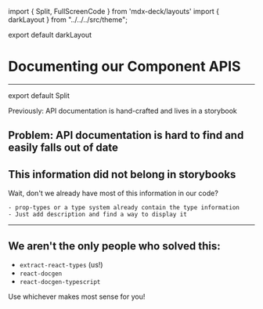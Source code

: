 import { Split, FullScreenCode } from 'mdx-deck/layouts'
import { darkLayout } from "../../../src/theme";

export default darkLayout

# Documenting our Component APIS
---
export default Split

Previously: API documentation is hand-crafted and lives in a storybook

Problem: API documentation is hard to find and easily falls out of date
---
This information did not belong in storybooks
---
Wait, don't we already have most of this information in our code?

```notes
- prop-types or a type system already contain the type information
- Just add description and find a way to display it
```
---
## We aren't the only people who solved this:

- `extract-react-types` (us!)
- `react-docgen`
- `react-docgen-typescript`

Use whichever makes most sense for you!
